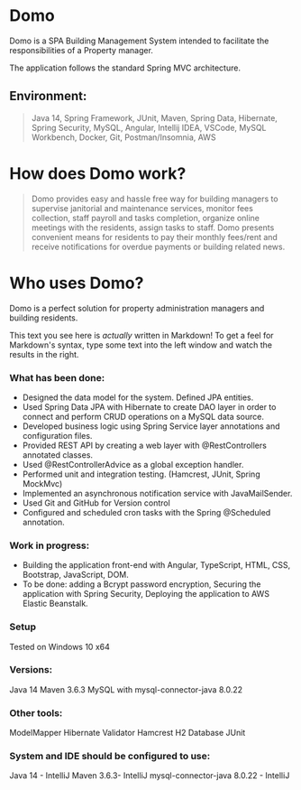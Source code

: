 # Domo

Domo is a SPA Building Management System intended to facilitate the responsibilities of a Property manager.

The application follows the standard Spring MVC architecture. 

## Environment: 
>Java 14, Spring Framework, JUnit, Maven, Spring Data, Hibernate, Spring Security, MySQL, Angular, Intellij IDEA, VSCode, MySQL Workbench, Docker, Git, Postman/Insomnia, AWS

# How does Domo work?
>Domo provides easy and hassle free way for building managers to supervise janitorial and
maintenance services, monitor fees collection, staff payroll and tasks completion, 
organize online meetings with the residents, assign tasks to staff. 
Domo presents convenient means for residents to pay their monthly fees/rent 
and receive notifications for overdue payments or building related news. 

# Who uses Domo?

Domo is a perfect solution for property administration managers and building residents.


This text you see here is *actually* written in Markdown! To get a feel for Markdown's syntax, type some text into the left window and watch the results in the right.

### What has been done:

- Designed the data model for the system. Defined JPA entities.
- Used Spring Data JPA with Hibernate to create DAO layer in order to connect and perform CRUD operations on a MySQL data source.
- Developed business logic using Spring Service layer annotations and configuration files.
- Provided REST API by creating a web layer with @RestControllers annotated classes. 
- Used @RestControllerAdvice as a global exception handler. 
- Performed unit and integration testing. (Hamcrest, JUnit, Spring MockMvc)
- Implemented an asynchronous notification service with JavaMailSender.
- Used Git and GitHub for Version control
- Configured and scheduled cron tasks with the Spring @Scheduled annotation.

### Work in progress:

- Building the application front-end with Angular, TypeScript, HTML, CSS, Bootstrap, JavaScript, DOM.
- To be done: adding a Bcrypt password encryption, Securing the application with Spring Security, Deploying the application to AWS Elastic Beanstalk. 

### Setup
Tested on Windows 10 x64

### Versions:
Java 14
Maven 3.6.3
MySQL with mysql-connector-java 8.0.22

### Other tools:

ModelMapper
Hibernate Validator
Hamcrest
H2 Database
JUnit

### System and IDE should be configured to use:
Java 14 - IntelliJ
Maven 3.6.3- IntelliJ
mysql-connector-java 8.0.22 - IntelliJ

